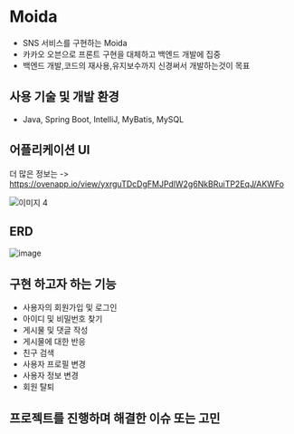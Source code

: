 # Moida

+ SNS 서비스를 구현하는 Moida 
+ 카카오 오븐으로 프론트 구현을 대체하고 백엔드 개발에 집중
+ 백엔드 개발,코드의 재사용,유지보수까지 신경써서 개발하는것이 목표

## 사용 기술 및 개발 환경

+ Java, Spring Boot, IntelliJ, MyBatis, MySQL

##  어플리케이션 UI
더 많은 정보는 -> <https://ovenapp.io/view/yxrguTDcDgFMJPdlW2g6NkBRuiTP2EqJ/AKWFo>

![이미지 4](https://user-images.githubusercontent.com/92068596/216750605-9b0df021-1644-4d58-8658-b845e5fbd352.jpg)

## ERD 

![image](https://user-images.githubusercontent.com/92068596/216750775-f7009cc0-9c6c-459b-9ae1-9df17b104dd2.png)

## 구현 하고자 하는 기능 

+ 사용자의 회원가입 및 로그인 
+ 아이디 및 비밀번호 찾기 
+ 게시물 및 댓글 작성   
+ 게시물에 대한 반응
+ 친구 검색 
+ 사용자 프로필 변경 
+ 사용자 정보 변경 
+ 회원 탈퇴 

##  프로젝트를 진행하며 해결한 이슈 또는 고민
